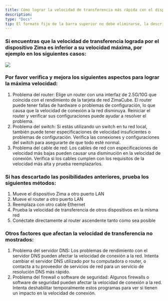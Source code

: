 ```yaml
---
title: Cómo lograr la velocidad de transferencia más rápida con el dispositivo Zima
description: 
type: "Docs"
tip: El formato fijo de la barra superior no debe eliminarse, la descripción es para el artículo, si no se completa se tomará el primer párrafo del contenido
---
```

### Si encuentras que la velocidad de transferencia lograda por el dispositivo Zima es inferior a su velocidad máxima, por ejemplo en los siguientes casos:
![](https://manage.icewhale.io/api/static/docs/1728369466092_3.1.PNG)
### Por favor verifica y mejora los siguientes aspectos para lograr la máxima velocidad:
1. Problema del router: Elige un router con una interfaz de 2.5G/10G que coincida con el rendimiento de la tarjeta de red ZimaCube. El router puede tener fallas de hardware o problemas de configuración, lo que causa que la velocidad de conexión a la red disminuya. Reiniciar el router y verificar sus configuraciones puede ayudar a resolver el problema.
2. Problema del switch: Si estás utilizando un switch en tu red local, también puede tener especificaciones de velocidad insuficientes o problemas de configuración. Verifica las conexiones y configuraciones del switch para asegurarte de que todo esté normal.
3. Problema del cable de red: Los cables de red con especificaciones de velocidad más bajas pueden causar una disminución en la velocidad de conexión. Verifica si los cables cumplen con los requisitos de la velocidad más alta y prueba reemplazarlos.
### Si has descartado las posibilidades anteriores, prueba los siguientes métodos:
1. Mueve el dispositivo Zima a otro puerto LAN
2. Mueve el router a otro puerto LAN
3. Reemplaza con otro cable Ethernet
4. Prueba la velocidad de transferencia de otros dispositivos en la misma red
5. Conéctate directamente al router ascendente tanto como sea posible
### Otros factores que afectan la velocidad de transferencia no mostrados:
1. Problema del servidor DNS: Los problemas de rendimiento con el servidor DNS pueden afectar la velocidad de conexión a la red. Intenta cambiar el servidor DNS utilizado por tu computadora o router, o contacta a tu proveedor de servicios de red para un servicio de resolución DNS más rápido.
2. Problema del firewall o software de seguridad: Algunos firewalls o software de seguridad pueden afectar la velocidad de conexión a la red. Intenta deshabilitar temporalmente estos programas para ver si tienen un impacto en la velocidad de conexión.